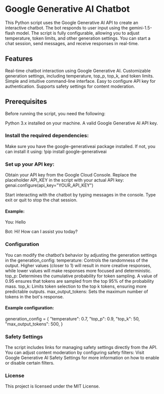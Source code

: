 # Google Generative AI Chatbot

This Python script uses the Google Generative AI API to create an interactive chatbot. The bot responds to user input using the gemini-1.5-flash model. The script is fully configurable, allowing you to adjust temperature, token limits, and other generation settings. You can start a chat session, send messages, and receive responses in real-time.

## Features
Real-time chatbot interaction using Google Generative AI.
Customizable generation settings, including temperature, top_p, top_k, and token limits.
Simple and intuitive command-line interface.
Easy to configure API key for authentication.
Supports safety settings for content moderation.

## Prerequisites
Before running the script, you need the following:

Python 3.x installed on your machine.
A valid Google Generative AI API key.

### Install the required dependencies:
Make sure you have the google-generativeai package installed. 
If not, you can install it using: !pip install google-generativeai

### Set up your API key:
Obtain your API key from the Google Cloud Console.
Replace the placeholder API_KEY in the script with your actual API key: genai.configure(api_key="YOUR_API_KEY")

Start interacting with the chatbot by typing messages in the console. Type exit or quit to stop the chat session.
#### Example:

You: Hello

Bot: Hi! How can I assist you today?

### Configuration
You can modify the chatbot’s behavior by adjusting the generation settings in the generation_config:
temperature: Controls the randomness of the output. Higher values (closer to 1) will result in more creative responses, while lower values will make responses more focused and deterministic.
top_p: Determines the cumulative probability for token sampling. A value of 0.95 ensures that tokens are sampled from the top 95% of the probability mass.
top_k: Limits token selection to the top k tokens, ensuring more predictable outputs.
max_output_tokens: Sets the maximum number of tokens in the bot's response.

#### Example configuration:
generation_config = {
    "temperature": 0.7,
    "top_p": 0.9,
    "top_k": 50,
    "max_output_tokens": 500,
}

### Safety Settings
The script includes links for managing safety settings directly from the API. You can adjust content moderation by configuring safety filters:
Visit Google Generative AI Safety Settings for more information on how to enable or disable certain filters.

### License
This project is licensed under the MIT License.

